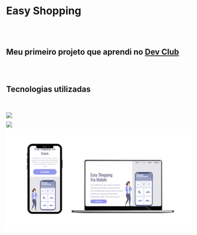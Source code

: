 <h1>Easy Shopping</h1>
<br>
<br>
<h2>Meu primeiro projeto que aprendi no <a href="https://rodolfomori.com.br/devclub/">Dev Club</a><h2>
<br>
  <p>Tecnologias utilizadas</p>
<br>
<img src="https://img.shields.io/badge/HTML5-E34F26?style=for-the-badge&logo=html5&logoColor=white" width="70px">
<br>
<img src="https://img.shields.io/badge/CSS3-1572B6?style=for-the-badge&logo=css3&logoColor=white" width="70px">
<br>
<img src="https://github.com/thalesneumann/easy-shopping/blob/master/mockup-shopping.png?raw=true">
